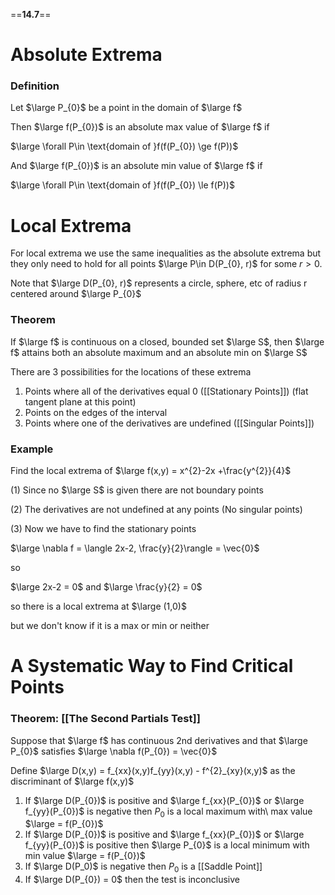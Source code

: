 ==**14.7**==

# Absolute Extrema

### Definition

Let $\large P_{0}$ be a point in the domain of $\large f$ 

Then $\large f(P_{0})$  is an absolute max value of $\large f$ if

$\large \forall P\in \text{domain of }f(f(P_{0}) \ge f(P))$

And $\large f(P_{0})$ is an absolute min value of $\large f$ if

$\large \forall P\in \text{domain of }f(f(P_{0}) \le f(P))$




# Local Extrema

For local extrema we use the same inequalities as the absolute extrema but they only need to hold for all points $\large P\in D(P_{0}, r)$ for some $r>0$.

Note that $\large D(P_{0}, r)$ represents a circle, sphere, etc of radius r centered around $\large P_{0}$

### Theorem
If $\large f$ is continuous on a closed, bounded set $\large S$, then $\large f$ attains both an absolute maximum and an absolute min on $\large S$

There are 3 possibilities for the locations of these extrema
1. Points where all of the derivatives equal 0 ([[Stationary Points]]) (flat tangent plane at this point)
2. Points on the edges of the interval
3. Points where one of the derivatives are undefined ([[Singular Points]])



### Example

Find the local extrema of $\large f(x,y) = x^{2}-2x +\frac{y^{2}}{4}$ 

(1) Since no $\large S$ is given there are not boundary points

(2) The derivatives are not undefined at any points (No singular points) 

(3) Now we have to find the stationary points

$\large \nabla f = \langle 2x-2, \frac{y}{2}\rangle = \vec{0}$

so 

$\large 2x-2  = 0$  and $\large \frac{y}{2} = 0$

so there is a local extrema at $\large (1,0)$

but we don't know if it is a max or min or neither

# A Systematic Way to Find Critical Points

### Theorem: [[The Second Partials Test]]

Suppose that $\large f$ has continuous 2nd derivatives and that $\large P_{0}$ satisfies $\large \nabla f(P_{0}) = \vec{0}$

Define $\large D(x,y) = f_{xx}(x,y)f_{yy}(x,y) - f^{2}_{xy}(x,y)$ 
as the discriminant of $\large f(x,y)$

1. If $\large D(P_{0})$ is positive and $\large f_{xx}(P_{0})$ or $\large f_{yy}(P_{0})$ is negative then $P_{0}$ is a local maximum with\ max value $\large = f(P_{0})$
2. If $\large D(P_{0})$ is positive and $\large f_{xx}(P_{0})$ or $\large f_{yy}(P_{0})$ is positive then $\large P_{0}$ is a local minimum with min value $\large = f(P_{0})$
3. If $\large D(P_0)$ is negative then $P_{0}$ is a [[Saddle Point]]
4. If $\large D(P_{0}) = 0$ then the test is inconclusive